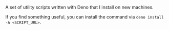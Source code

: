 A set of utility scripts written with Deno that I install on new machines.

If you find something useful, you can install the command via `deno install -A <SCRIPT_URL>`.

